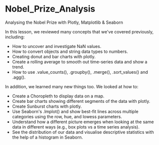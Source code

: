 # Nobel_Prize_Analysis
Analysing the Nobel Prize with Plotly, Matplotlib &amp; Seaborn


In this lesson, we reviewed many concepts that we've covered previously, including:

<ul>
 <li>How to uncover and investigate NaN values.</li>
 <li>How to convert objects and string data types to numbers.</li>
 <li>Creating donut and bar charts with plotly.</li>
 <li>Create a rolling average to smooth out time-series data and show a trend.</li>
 <li>How to use .value_counts(), .groupby(), .merge(), .sort_values() and .agg().</li>
</ul>

In addition, we learned many new things too. We looked at how to:

<ul>
  <li>Create a Choropleth to display data on a map.</li>
  <li>Create bar charts showing different segments of the data with plotly.</li>
  <li>Create Sunburst charts with plotly.</li>
  <li>Use Seaborn's .lmplot() and show best-fit lines across multiple categories using the row, hue, and lowess parameters.</li>
  <li>Understand how a different picture emerges when looking at the same data in different ways (e.g., box plots vs a time series analysis).</li>
  <li>See the distribution of our data and visualise descriptive statistics with the help of a histogram in Seaborn.</li>
</ul>
